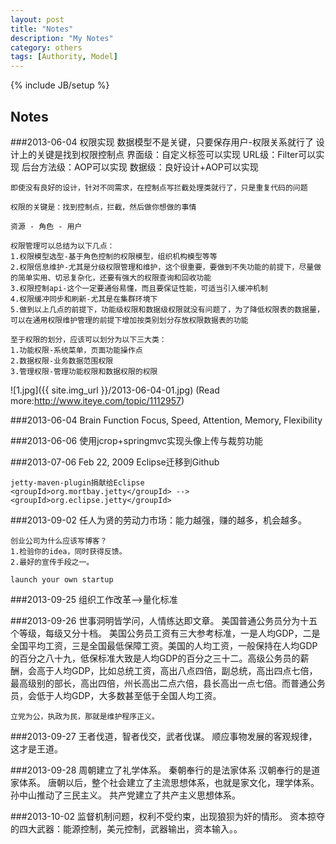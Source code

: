 ```yaml
---
layout: post
title: "Notes"
description: "My Notes"
category: others
tags: [Authority, Model]
---
```

{% include JB/setup %}

## Notes

###2013-06-04 权限实现
    数据模型不是关键，只要保存用户-权限关系就行了
    设计上的关键是找到权限控制点
    界面级：自定义标签可以实现
    URL级：Filter可以实现
    后台方法级：AOP可以实现
    数据级：良好设计+AOP可以实现

    即使没有良好的设计，针对不同需求，在控制点写拦截处理类就行了，只是重复代码的问题

    权限的关键是：找到控制点，拦截，然后做你想做的事情
    
    资源 - 角色 - 用户 

    权限管理可以总结为以下几点：
    1.权限模型选型-基于角色控制的权限模型，组织机构模型等等
    2.权限信息维护-尤其是分级权限管理和维护，这个很重要，要做到不失功能的前提下，尽量做的简单实用、切忌复杂化，还要有强大的权限查询和回收功能
    3.权限控制api-这个一定要通俗易懂，而且要保证性能，可适当引入缓冲机制
    4.权限缓冲同步和刷新-尤其是在集群环境下
    5.做到以上几点的前提下，功能级权限和数据级权限就没有问题了，为了降低权限表的数据量，可以在通用权限维护管理的前提下增加按类别划分存放权限数据表的功能

    至于权限的划分，应该可以划分为以下三大类：
    1.功能权限-系统菜单，页面功能操作点
    2.数据权限-业务数据范围权限
    3.管理权限-管理功能权限和数据权限的权限
    
![1.jpg]({{ site.img_url }}/2013-06-04-01.jpg)
(Read more:<http://www.iteye.com/topic/1112957>)

###2013-06-04 Brain Function
    Focus, Speed, Attention, Memory, Flexibility

###2013-06-06
    使用jcrop+springmvc实现头像上传与裁剪功能

###2013-07-06
    Feb 22, 2009 Eclipse迁移到Github
    
    jetty-maven-plugin捐献给Eclipse
    <groupId>org.mortbay.jetty</groupId> --> <groupId>org.eclipse.jetty</groupId>

###2013-09-02
    任人为贤的劳动力市场：能力越强，赚的越多，机会越多。
    
    创业公司为什么应该写博客？
    1.检验你的idea，同时获得反馈。
    2.最好的宣传手段之一。
    
    launch your own startup

###2013-09-25
    组织工作改革-->量化标准

###2013-09-26
    世事洞明皆学问，人情练达即文章。
    美国普通公务员分为十五个等级，每级又分十档。
    美国公务员工资有三大参考标准，一是人均GDP，二是全国平均工资，三是全国最低保障工资。美国的人均工资，一般保持在人均GDP的百分之八十九，低保标准大致是人均GDP的百分之三十二。高级公务员的薪酬，会高于人均GDP，比如总统工资，高出八点四倍，副总统，高出四点七倍，最高级别的部长，高出四倍，州长高出二点六倍，县长高出一点七倍。而普通公务员，会低于人均GDP，大多数甚至低于全国人均工资。
    
    立党为公，执政为民，那就是维护程序正义。

###2013-09-27
    王者伐道，智者伐交，武者伐谋。
    顺应事物发展的客观规律，这才是王道。

###2013-09-28
    周朝建立了礼学体系。
    秦朝奉行的是法家体系
    汉朝奉行的是道家体系。
    唐朝以后，整个社会建立了主流思想体系，也就是家文化，理学体系。
    孙中山推动了三民主义。
    共产党建立了共产主义思想体系。
    
###2013-10-02
    监督机制问题，权利不受约束，出现狼狈为奸的情形。
    资本掠夺的四大武器：能源控制，美元控制，武器输出，资本输入。。








